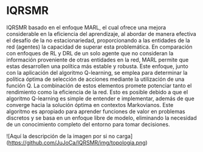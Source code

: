 # IQRSMR

IQRSMR basado en el enfoque MARL, el cual ofrece una mejora considerable en la eficiencia del aprendizaje, al abordar de manera efectiva el desafío
de la no estacionariedad, proporcionando a las entidades de la red (agentes) la capacidad de superar esta problemática. En comparación con enfoques
de RL y DRL de un solo agente que no consideran la información proveniente de otras entidades en la red, MARL permite que estas desarrollen una
política más estable y robusta. Este enfoque, junto con la aplicación del algoritmo Q-learning, se emplea para determinar la política óptima de
selección de acciones mediante la utilización de una función Q. La combinación de estos elementos promete potenciar tanto el rendimiento como la 
eficiencia de la red. Esto es posible debido a que el algoritmo Q-learning es simple de entender e implementar, además de que converge hacia la 
solución óptima en contextos Markovianos. Este algoritmo es apropiado para aprender funciones de valor en problemas discretos y se basa en un 
enfoque libre de modelo, eliminando la necesidad de un conocimiento completo del entorno para tomar decisiones.

<span>![</span><span>Aquí la descripción de la imagen por si no carga</span><span>]</span><span>(</span><span>https://github.com/JuJoCa/IQRSMR/img/topologia.png</span><span>)</span>
